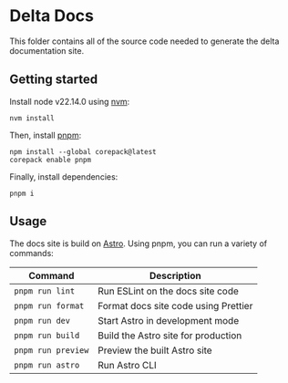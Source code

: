 # Delta Docs

This folder contains all of the source code needed to generate the delta documentation site.

## Getting started

Install node v22.14.0 using [nvm](https://github.com/nvm-sh/nvm):

```
nvm install
```

Then, install [pnpm](https://pnpm.io/):

```
npm install --global corepack@latest
corepack enable pnpm
```

Finally, install dependencies:

```
pnpm i
```

## Usage

The docs site is build on [Astro](https://astro.build/). Using pnpm, you can run a variety of commands:

| Command               | Description                                     |
| --------------------- | ----------------------------------------------- |
| `pnpm run lint`       | Run ESLint on the docs site code                |
| `pnpm run format`     | Format docs site code using Prettier            |
| `pnpm run dev`        | Start Astro in development mode                 |
| `pnpm run build`      | Build the Astro site for production             |
| `pnpm run preview`    | Preview the built Astro site                    |
| `pnpm run astro`      | Run Astro CLI                                   |